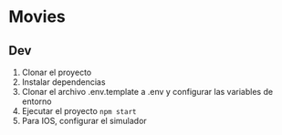 # Movies

## Dev

1. Clonar el proyecto
2. Instalar dependencias
3. Clonar el archivo .env.template a .env y configurar las variables de entorno
4. Ejecutar el proyecto `npm start`
5. Para IOS, configurar el simulador
